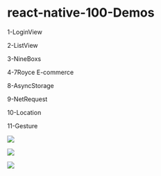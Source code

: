 # react-native-100-Demos
1-LoginView

2-ListView

3-NineBoxs

4-7Royce E-commerce

8-AsyncStorage

9-NetRequest

10-Location

11-Gesture


![](https://github.com/roycehe/react-native-100-Demos/blob/master/listview.png)


![](https://github.com/roycehe/react-native-100-Demos/blob/master/NineBoxs.png)


![](https://github.com/roycehe/react-native-100-Demos/blob/master/WX20170327-152828%402x.png)



